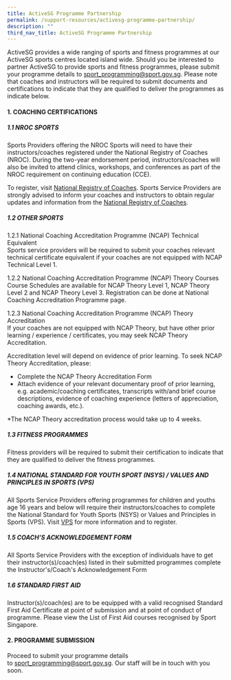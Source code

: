 ```yaml
---
title: ActiveSG Programme Partnership
permalink: /support-resources/activesg-programme-partnership/
description: ""
third_nav_title: ActiveSG Programme Partnership
---
```

ActiveSG provides a wide ranging of sports and fitness programmes at our ActiveSG sports centres located island wide. Should you be interested to partner ActiveSG to provide sports and fitness programmes, please submit your programme details to [sport_programming@sport.gov.sg](mailto:sport_programming@sport.gov.sg). Please note that coaches and instructors will be required to submit documents and certifications to indicate that they are qualified to deliver the programmes as indicate below.  
  

#### **1. COACHING CERTIFICATIONS**

##### **1.1 NROC SPORTS**

Sports Providers offering the NROC Sports will need to have their instructors/coaches registered under the National Registry of Coaches (NROC). During the two-year endorsement period, instructors/coaches will also be invited to attend clinics, workshops, and conferences as part of the NROC requirement on continuing education (CCE).

To register, visit [National Registry of Coaches](/support-resources/activesg-programme-partnership/nroc-sports/). Sports Service Providers are strongly advised to inform your coaches and instructors to obtain regular updates and information from the [National Registry of Coaches](/support-resources/activesg-programme-partnership/nroc-sports/).  
  

##### **1.2 OTHER SPORTS**

1.2.1 National Coaching Accreditation Programme (NCAP) Technical Equivalent  
Sports service providers will be required to submit your coaches relevant technical certificate equivalent if your coaches are not equipped with NCAP Technical Level 1.

1.2.2 National Coaching Accreditation Programme (NCAP) Theory Courses  
Course Schedules are available for NCAP Theory Level 1, NCAP Theory Level 2 and NCAP Theory Level 3. Registration can be done at National Coaching Accreditation Programme page.

1.2.3 National Coaching Accreditation Programme (NCAP) Theory Accreditation  
If your coaches are not equipped with NCAP Theory, but have other prior learning / experience / certificates, you may seek NCAP Theory Accreditation.

Accreditation level will depend on evidence of prior learning. To seek NCAP Theory Accreditation, please:

* Complete the NCAP Theory Accreditation Form
* Attach evidence of your relevant documentary proof of prior learning, e.g. academic/coaching certificates, transcripts with/and brief course descriptions, evidence of coaching experience (letters of appreciation, coaching awards, etc.).

*The NCAP Theory accreditation process would take up to 4 weeks.

##### **1.3 FITNESS PROGRAMMES**

Fitness providers will be required to submit their certification to indicate that they are qualified to deliver the fitness programmes.  
  

##### **1.4 NATIONAL STANDARD FOR YOUTH SPORT (NSYS) / VALUES AND PRINCIPLES IN SPORTS (VPS)**

All Sports Service Providers offering programmes for children and youths age 16 years and below will require their instructors/coaches to complete the National Standard for Youth Sports (NSYS) or Values and Principles in Sports (VPS). Visit [VPS](/sports-education/value-and-principles-in-sport/) for more information and to register.  
  
##### **1.5 COACH’S ACKNOWLEDGEMENT FORM**

All Sports Service Providers with the exception of individuals have to get their instructor(s)/coach(es) listed in their submitted programmes complete the Instructor's/Coach's Acknowledgement Form  
  

##### **1.6 STANDARD FIRST AID**

Instructor(s)/coach(es) are to be equipped with a valid recognised Standard First Aid Certificate at point of submission and at point of conduct of programme. Please view the List of First Aid courses recognised by Sport Singapore.  
  
#### **2. PROGRAMME SUBMISSION**

Proceed to submit your programme details to [sport_programming@sport.gov.sg](mailto:sport_programming@sport.gov.sg). Our staff will be in touch with you soon.